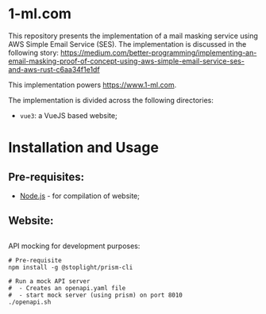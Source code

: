 # 1-ml.com
This repository presents the implementation of a mail masking service 
using AWS Simple Email Service (SES). The implementation is discussed
in the following story: https://medium.com/better-programming/implementing-an-email-masking-proof-of-concept-using-aws-simple-email-service-ses-and-aws-rust-c6aa34f1e1df

This implementation powers https://www.1-ml.com.

The implementation is divided across the following directories:

* `vue3`: a VueJS based website;

# Installation and Usage

## Pre-requisites:

* [Node.js](https://nodejs.org/en/) - for compilation of website;

## Website:

##
API mocking for development purposes:

```
# Pre-requisite
npm install -g @stoplight/prism-cli

# Run a mock API server
#  - Creates an openapi.yaml file
#  - start mock server (using prism) on port 8010
./openapi.sh
```


